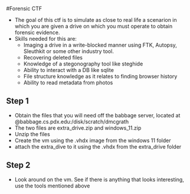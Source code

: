 #Forensic CTF
- The goal of this ctf is to simulate as  close to real life a scenarion in which you are given a drive on which you must operate to obtain forensic evidence.
- Skills needed for this are:
   - Imaging a drive in a write-blocked manner using FTK, Autopsy, Sleuthkit or some other industry tool.
   - Recovering deleted files
   - Knowledge of a stegonography tool like steghide
   - Ability to interact with a DB like sqlite
   - File structure knowledge as it relates to finding browser history
   - Ability to read metadata from photos
 
## Step 1
 - Obtain the files that you will need off the babbage server, located at @babbage.cs.pdx.edu:/disk/scratch/dmcgrath
 - The two files are extra_drive.zip and windows_11.zip
 - Unzip the files
 - Create the vm using the .vhdx image from the windows 11 folder
 - attach the extra_dive to it using the .vhdx from the extra_drive folder

## Step 2
- Look around on the vm. See if there is anything that looks interesting, use the tools mentioned above
